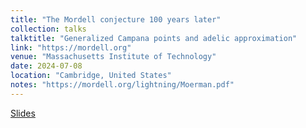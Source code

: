 ```yaml
---
title: "The Mordell conjecture 100 years later"
collection: talks
talktitle: "Generalized Campana points and adelic approximation"
link: "https://mordell.org"
venue: "Massachusetts Institute of Technology"
date: 2024-07-08
location: "Cambridge, United States"
notes: "https://mordell.org/lightning/Moerman.pdf"
---
```


[Slides](https://mordell.org/lightning/Moerman.pdf)

